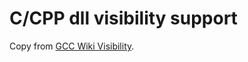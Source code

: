 # C/CPP dll visibility support

Copy from [GCC Wiki Visibility](https://gcc.gnu.org/wiki/Visibility).
